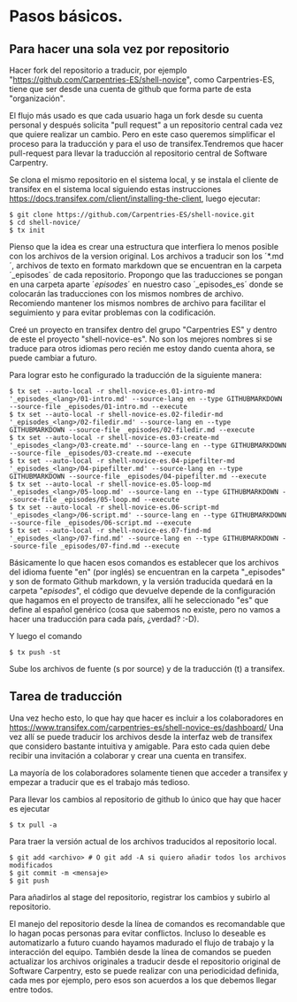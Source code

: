 # Pasos básicos.

## Para hacer una sola vez por repositorio

Hacer fork del repositorio a traducir, por ejemplo
"https://github.com/Carpentries-ES/shell-novice", como Carpentries-ES, tiene que
ser desde una cuenta de github que forma parte de esta "organización".

El flujo más usado es que cada usuario haga un fork desde su cuenta personal y
después solicita "pull request" a un repositorio central cada vez que quiere
realizar un cambio. Pero en este caso queremos simplificar el proceso para la
traducción y para el uso de transifex.Tendremos que hacer pull-request para
llevar la traducción al repositorio central de Software Carpentry.

Se clona el mismo repositorio en el sistema local, y se instala el cliente de
transifex en el sistema local siguiendo estas instrucciones
https://docs.transifex.com/client/installing-the-client, luego ejecutar:

```
$ git clone https://github.com/Carpentries-ES/shell-novice.git
$ cd shell-novice/
$ tx init
```

Pienso que la idea es crear una estructura que interfiera lo menos posible con
los archivos de la version original. Los archivos a traducir son los ´*.md´,
archivos de texto en formato markdown que se encuentran en la carpeta
´_episodes´ de cada repositorio. Propongo que las traducciones se pongan en una
carpeta aparte ´_episodes_<lang>´ en nuestro caso ´_episodes_es´ donde se
colocarán las traducciones con los mismos nombres de archivo. Recomiendo
mantener los mismos nombres de archivo para facilitar el seguimiento y para
evitar problemas con la codificación.

Creé un proyecto en transifex dentro del grupo "Carpentries ES" y dentro de este
el proyecto "shell-novice-es". No son los mejores nombres si se traduce para
otros idiomas pero recién me estoy dando cuenta ahora, se puede cambiar a
futuro.

Para lograr esto he configurado la traducción de la siguiente manera:

```
$ tx set --auto-local -r shell-novice-es.01-intro-md '_episodes_<lang>/01-intro.md' --source-lang en --type GITHUBMARKDOWN --source-file _episodes/01-intro.md --execute
$ tx set --auto-local -r shell-novice-es.02-filedir-md '_episodes_<lang>/02-filedir.md' --source-lang en --type GITHUBMARKDOWN --source-file _episodes/02-filedir.md --execute
$ tx set --auto-local -r shell-novice-es.03-create-md '_episodes_<lang>/03-create.md' --source-lang en --type GITHUBMARKDOWN --source-file _episodes/03-create.md --execute
$ tx set --auto-local -r shell-novice-es.04-pipefilter-md '_episodes_<lang>/04-pipefilter.md' --source-lang en --type GITHUBMARKDOWN --source-file _episodes/04-pipefilter.md --execute
$ tx set --auto-local -r shell-novice-es.05-loop-md '_episodes_<lang>/05-loop.md' --source-lang en --type GITHUBMARKDOWN --source-file _episodes/05-loop.md --execute
$ tx set --auto-local -r shell-novice-es.06-script-md '_episodes_<lang>/06-script.md' --source-lang en --type GITHUBMARKDOWN --source-file _episodes/06-script.md --execute
$ tx set --auto-local -r shell-novice-es.07-find-md '_episodes_<lang>/07-find.md' --source-lang en --type GITHUBMARKDOWN --source-file _episodes/07-find.md --execute
```

Básicamente lo que hacen esos comandos es establecer que los archivos del idioma
fuente "en" (por inglés) se encuentran en la carpeta "_episodes" y son de
formato Github markdown, y la versión traducida quedará en la carpeta
"_episodes_<lang>", el código que devuelve <lang> depende de la configuración
que hagamos en el proyecto de transifex, allí he seleccionado "es" que define al
español genérico (cosa que sabemos no existe, pero no vamos a hacer una
traducción para cada país, ¿verdad? :-D).

Y luego el comando

```
$ tx push -st
```

Sube los archivos de fuente (s por source) y de la traducción (t) a transifex.

## Tarea de traducción

Una vez hecho esto, lo que hay que hacer es incluir a los colaboradores en
https://www.transifex.com/carpentries-es/shell-novice-es/dashboard/ Una vez allí
se puede traducir los archivos desde la interfaz web de transifex que considero
bastante intuitiva y amigable. Para esto cada quien debe recibir una invitación
a colaborar y crear una cuenta en transifex.

La mayoría de los colaboradores solamente tienen que acceder a transifex y
empezar a traducir que es el trabajo más tedioso.

Para llevar los cambios al repositorio de github lo único que hay que hacer es
ejecutar 

```
$ tx pull -a
```

Para traer la versión actual de los archivos traducidos al repositorio local.

```
$ git add <archivo> # O git add -A si quiero añadir todos los archivos modificados
$ git commit -m <mensaje>
$ git push
```

Para añadirlos al stage del repositorio, registrar los cambios y subirlo al
repositorio.

El manejo del repositorio desde la línea de comandos es recomandable que lo
hagan pocas personas para evitar conflictos. Incluso lo deseable es
automatizarlo a futuro cuando hayamos madurado el flujo de trabajo y la
interacción del equipo. También desde la línea de comandos se pueden actualizar
los archivos originales a traducir desde el repositorio original de Software
Carpentry, esto se puede realizar con una periodicidad definida, cada mes por
ejemplo, pero esos son acuerdos a los que debemos llegar entre todos.






